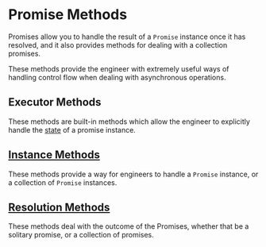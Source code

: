 # Promise Methods

Promises allow you to handle the result of a `Promise` instance once it has resolved, and it also provides methods for dealing with a collection promises.

These methods provide the engineer with extremely useful ways of handling control flow when dealing with asynchronous operations.

## Executor Methods

These methods are built-in methods which allow the engineer to explicitly handle the [state](../states) of a promise instance.

## [Instance Methods](./instance)

These methods provide a way for engineers to handle a `Promise` instance, or a collection of `Promise` instances.

## [Resolution Methods](./resolution)

These methods deal with the outcome of the Promises, whether that be a solitary promise, or a collection of promises.
